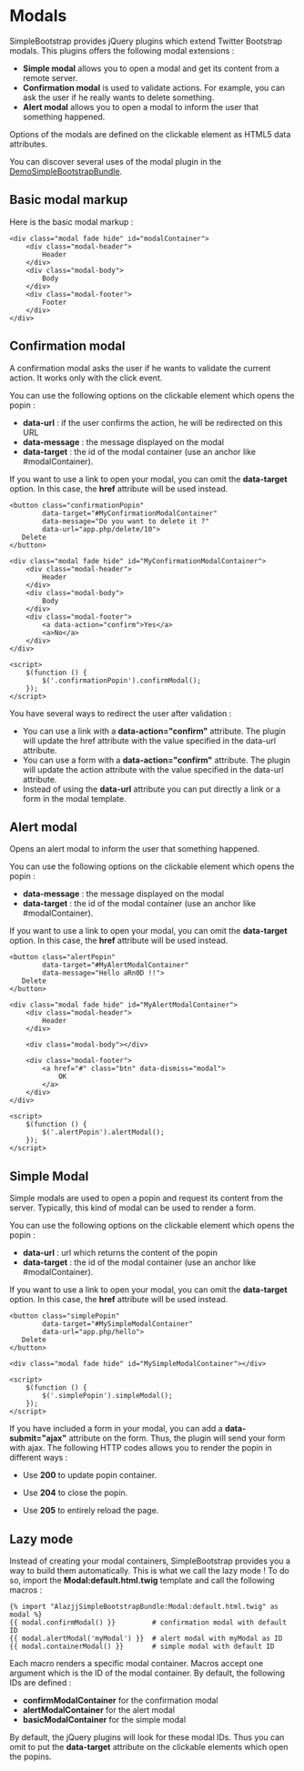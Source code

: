 Modals
======

SimpleBootstrap provides jQuery plugins which extend Twitter Bootstrap modals. This plugins offers the following modal extensions :

* **Simple modal** allows you to open a modal and get its content from a remote server.
* **Confirmation modal** is used to validate actions. For example, you can ask the user if he really wants to delete something.
* **Alert modal** allows you to open a modal to inform the user that something happened.

Options of the modals are defined on the clickable element as HTML5 data attributes.

You can discover several uses of the modal plugin in the [DemoSimpleBootstrapBundle](https://github.com/alazjj/DemoSimpleBootstrapBundle).

Basic modal markup
------------------

Here is the basic modal markup :

    <div class="modal fade hide" id="modalContainer">
        <div class="modal-header">
            Header
        </div>
        <div class="modal-body">
            Body
        </div>
        <div class="modal-footer">
            Footer
        </div>
    </div>

Confirmation modal
------------------

A confirmation modal asks the user if he wants to validate the current action. It works only with the click event.

You can use the following options  on the clickable element which opens the popin :

* **data-url** : if the user confirms the action, he will be redirected on this URL
* **data-message** : the message displayed on the modal
* **data-target** : the id of the modal container (use an anchor like #modalContainer).

If you want to use a link to open your modal, you can omit the **data-target** option. In this case, the **href** attribute will be used instead.

    <button class="confirmationPopin"
            data-target="#MyConfirmationModalContainer"
            data-message="Do you want to delete it ?"
            data-url="app.php/delete/10">
       Delete
    </button>

    <div class="modal fade hide" id="MyConfirmationModalContainer">
        <div class="modal-header">
            Header
        </div>
        <div class="modal-body">
            Body
        </div>
        <div class="modal-footer">
            <a data-action="confirm">Yes</a>
            <a>No</a>
        </div>
    </div>

    <script>
        $(function () {
            $('.confirmationPopin').confirmModal();
        });
    </script>

You have several ways to redirect the user after validation :

* You can use a link with a **data-action="confirm"** attribute. The plugin will update the href attribute with the value specified in the data-url attribute.
* You can use a form with a **data-action="confirm"** attribute.  The plugin will update the action attribute  with the value specified in the data-url attribute.
* Instead of using the **data-url** attribute you can put directly a link or a form in the modal template.


Alert modal
-----------

Opens an alert modal to inform the user that something happened.

You can use the following options on the clickable element which opens the popin :

* **data-message** : the message displayed on the modal
* **data-target** : the id of the modal container (use an anchor like #modalContainer).

If you want to use a link to open your modal, you can omit the **data-target** option. In this case, the **href** attribute will be used instead.

    <button class="alertPopin"
            data-target="#MyAlertModalContainer"
            data-message="Hello aRn0D !!">
       Delete
    </button>

    <div class="modal fade hide" id="MyAlertModalContainer">
        <div class="modal-header">
            Header
        </div>

        <div class="modal-body"></div>

        <div class="modal-footer">
            <a href="#" class="btn" data-dismiss="modal">
                OK
            </a>
        </div>
    </div>

    <script>
        $(function () {
            $('.alertPopin').alertModal();
        });
    </script>

Simple Modal
------------

Simple modals are used to open a popin and request its content from the server. Typically, this kind of modal can be used to render a form.

You can use the following options on the clickable element which opens the popin :

* **data-url** : url which returns the content of the popin
* **data-target** : the id of the modal container (use an anchor like #modalContainer).

If you want to use a link to open your modal, you can omit the **data-target** option. In this case, the **href** attribute will be used instead.

    <button class="simplePopin"
            data-target="#MySimpleModalContainer"
            data-url="app.php/hello">
       Delete
    </button>

    <div class="modal fade hide" id="MySimpleModalContainer"></div>

    <script>
        $(function () {
            $('.simplePopin').simpleModal();
        });
    </script>

If you have included a form in your modal, you can add a **data-submit="ajax"** attribute on the form. Thus, the plugin  will send your form with ajax. The following HTTP codes allows you to render the popin in different ways :

* Use **200** to update popin container.
* Use **204** to close the popin.
* Use **205** to entirely reload the page.


    <?php
    // TestController.php
    public function testAction()
    {
        if (/* you want to update the popin container */) {
            return new \Symfony\Component\HttpFoundation\Response('', 200);
        }
        elseif (/* you want to close the popin */) {
            return new \Symfony\Component\HttpFoundation\Response('', 204);
        }
        elseif (/* you want to reload the page */) {
            return new \Symfony\Component\HttpFoundation\Response('', 205);
        }
    }

Lazy mode
---------

Instead of creating your modal containers, SimpleBootstrap provides you a way to build them automatically. This is what we call the lazy mode ! To do so, import the **Modal:default.html.twig** template and call the following macros :

    {% import "AlazjjSimpleBootstrapBundle:Modal:default.html.twig" as modal %}
    {{ modal.confirmModal() }}         # confirmation modal with default ID
    {{ modal.alertModal('myModal') }}  # alert modal with myModal as ID
    {{ modal.containerModal() }}       # simple modal with default ID

Each macro renders a specific modal container. Macros accept one argument which is the ID of the modal container. By default, the following IDs are defined :

* **confirmModalContainer** for the confirmation modal
* **alertModalContainer** for the alert modal
* **basicModalContainer** for the simple modal

By default, the jQuery plugins will look for these modal IDs. Thus you can omit to put the **data-target** attribute on the clickable elements which open the popins.